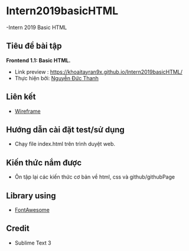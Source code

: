 # Intern2019basicHTML
-Intern 2019 Basic HTML

## Tiêu đề bài tập
**Frontend 1.1: Basic HTML.**
- Link preview : https://khoaitayran9x.github.io/Intern2019basicHTML/
- Thực hiện bởi: [Nguyễn Đức Thanh](https://github.com/khoaitayran9x)

## Liên kết

- [Wireframe](https://www.lucidchart.com/pages/templates/wireframe/ecommerce-wireframe-template)

## Hướng dẫn cài đặt test/sử dụng
- Chạy file index.html trên trình duyệt web.

## Kiến thức nắm được
- Ôn tập lại các kiến thức cơ bản về html, css và github/githubPage 
## Library using
- [FontAwesome](https://fontawesome.com/)

## Credit
- Sublime Text 3
